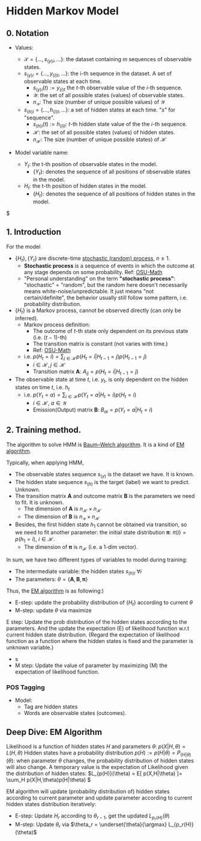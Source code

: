 # Hidden Markov Model

## 0. Notation


- Values:
  - $\mathcal{S} = \{\dots,s_{(y)i},\dots\}$: the dataset containing $m$ sequences of observable states.
  - $s_{(y)i} = \{...,y_{(i)t},...\}$: the i-th sequence in the dataset. A set of observable states at each time.
    - $s_{(y)i}(t) := y_{(i)t}$ the $t$-th observable value of the $i$-th sequence. 
    - $\mathcal{Y}$: the set of all possible states (values) of observable states.
    - $n_{\mathcal{Y}}$: The size (number of unique possible values) of $\mathcal{Y}$
  - $s_{(h)i} = \{...,h_{(i)t},...\}$: a set of hidden states at each time. "$s$" for "sequence".
    - $s_{(h)i}(t) :=h_{(i)t}$: $t$-th hidden state value of the the $i$-th sequence. 
    - $\mathcal{H}$: the set of all possible states (values) of hidden states.
    - $n_{\mathcal{H}}$: The size (number of unique possible states) of $\mathcal{H}$
    
- Model variable name:
  - $Y_t$: the t-th position of observable states in the model.
    - $\{Y_t\}$: denotes the sequence of all positions of observable states in the model.
  - $H_t$: the t-th position of hidden states in the model.
    - $\{H_t\}$: denotes the sequence of all positions of hidden states in the model.

$

## 1. Introduction

For the model

- $\{H_t\}, \{Y_t\}$ are discrete-time [stochastic (random) process](https://en.wikipedia.org/wiki/Stochastic_process), $n \geq 1$.
  - **Stochastic process** is a sequence of events in which the outcome at any stage depends on some probability. Ref: [OSU-Math](https://people.math.osu.edu/husen.1/teaching/571/markov_1.pdf)
  - "Personal understanding" on the term **"stochastic process"**: "stochastic" = "random", but the random here doesn't necessarily means white-noise/unpredictable. It just means "not certain/definite", the behavior usually still follow some pattern, i.e. probability distribution.
- $\{H_t\}$ is a Markov process, cannot be observed directly (can only be inferred).
  - Markov process definition: 
    - The outcome of $t$-th state only dependent on its previous state (i.e. $(t-1)$-th) 
    - The transition matrix is constant (not varies with time.)
    - Ref: [OSU-Math](https://people.math.osu.edu/husen.1/teaching/571/markov_1.pdf)
  - i.e. $p(H_t = i) = \sum_{j\in\mathcal{H}} p(H_t=i|H_{t-1}=j)p(H_{t-1}=j)$
    - $i \in \mathcal{H},j\in \mathcal{H}$
    - Transition matrix $\boldsymbol{A}$: $A_{ij} = p(H_t=i|H_{t-1}=j)$
- The observable state at time $t$, i.e. $y_t$, is only dependent on the hidden states on time $t$, i.e. $h_t$
  - i.e. $p(Y_t = a) = \sum_{i\in\mathcal{H}} p(Y_t = a|H_t=i)p(H_t=i)$
    - $i\in \mathcal{H}$, $a\in \mathcal{Y}$
    - Emission(Output) matrix  $\boldsymbol{B}$: $B_{ai} = p(Y_t = a|H_t=i)$


## 2. Training method.

The algorithm to solve HMM is [Baum–Welch algorithm](https://en.wikipedia.org/wiki/Expectation%E2%80%93maximization_algorithm). It is a kind of [EM algorithm](https://en.wikipedia.org/wiki/Expectation%E2%80%93maximization_algorithm).

Typically, when applying HMM, 

- The observable states sequence $s_{(y)}$ is the dataset we have. It is known.
- The hidden state sequence $s_{(h)}$ is the target (label) we want to predict. Unknown.
- The transition matrix $\boldsymbol{A}$ and outcome matrix $\boldsymbol{B}$ is the parameters we need to fit. It is unknown.
  - The dimension of $\boldsymbol{A}$ is $n_\mathcal{H} \times n_\mathcal{H}$
  - The dimension of $\boldsymbol{B}$ is $n_\mathcal{Y} \times n_\mathcal{H}$
- Besides, the first hidden state $h_1$ cannot be obtained via transition, so we need to fit another parameter: the initial state distribution $\boldsymbol{\pi}$: $\pi(i) = p(h_1 = i)$, $i\in \mathcal{H}$.
  - The dimension of $\boldsymbol{\pi}$ is $n_\mathcal{H}$ (i.e. a 1-dim vector).

In sum, we have two different types of variables to model during training:
- The intermediate variable: the hidden states $s_{(h)i}$ $\forall i$
- The parameters: $\theta = \{ \boldsymbol{A}, \boldsymbol{B}, \boldsymbol{\pi} \}$

Thus, the [EM algorithm](https://en.wikipedia.org/wiki/Expectation%E2%80%93maximization_algorithm) is as following:)


- E-step: update the probability distribution of $\{H_t\}$ according to current $\theta$
- M-step: update $\theta$ via maximize


E step: Update the prob distribution of the hidden states according to the parameters. And the update the expectation (E) of likelihood function w.r.t current hidden state distribution. (Regard the expectation of likelihood function as a function where the hidden states is fixed and the parameter is unknown variable.)
  - s
- M step: Update the value of parameter by maximizing (M) the expectation of likelihood function.




### POS Tagging

- Model:
  - Tag are hidden states
  - Words are observable states (outcomes).

## Deep Dive: EM Algorithm

Likelihood is a function of hidden states $H$ and parameters $\theta$: $p(X|H,\theta) = L(H,\theta)$
Hidden states have a probability distribution $p(H) := p(H|\theta) = P_{(H|\theta)}(\theta)$: when parameter $\theta$ changes, the probability distribution of hidden states will also change.
A temporary value is the expectation of Likelihood given the distribution of hidden states: $L_{p(H)}(\theta) = E[ p(X,H|\theta) ]= \sum_H p(X|H,\theta)p(H|\theta) $

EM algorithm will update (probability distribution of) hidden states according to current parameter and update parameter according to current hidden states distribution iteratively:

- E-step: Update $H_r$ according to $\theta_{r-1}$, get the updated $L_{p_r(H)}(\theta)$
- M-step: Update $\theta_r$ via $\theta_r = \underset{\theta}{\argmax} L_{p_r(H)}(\theta)$
